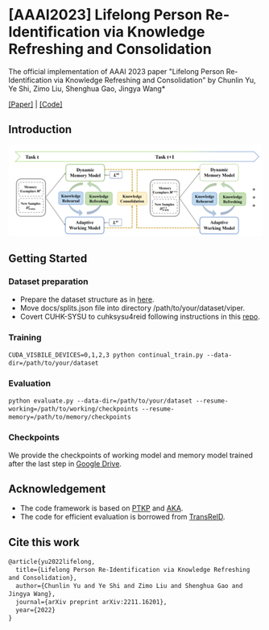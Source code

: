 # [AAAI2023] Lifelong Person Re-Identification via Knowledge Refreshing and Consolidation
The official implementation of AAAI 2023 paper "Lifelong Person Re-Identification via Knowledge Refreshing and Consolidation" by Chunlin Yu, Ye Shi, Zimo Liu, Shenghua Gao, Jingya Wang*

[\[Paper\]](https://arxiv.org/abs/2211.16201) | [\[Code\]](https://github.com/cly234/LReID-KRKC)
## Introduction
![](./docs/KRKC_fig.png)
## Getting Started
### Dataset preparation
- Prepare the dataset structure as in [here](https://github.com/cly234/LReID-KRKC/blob/main/docs/dataset_structure.md).
- Move docs/splits.json file into directory /path/to/your/dataset/viper.
- Covert CUHK-SYSU to cuhksysu4reid following instructions in this [repo](https://github.com/TPCD/LifelongReID).
### Training
```
CUDA_VISBILE_DEVICES=0,1,2,3 python continual_train.py --data-dir=/path/to/your/dataset
```

### Evaluation
```
python evaluate.py --data-dir=/path/to/your/dataset --resume-working=/path/to/working/checkpoints --resume-memory=/path/to/memory/checkpoints
```
### Checkpoints
We provide the checkpoints of working model and memory model trained after the last step in [Google Drive]().
## Acknowledgement
- The code framework is based on [PTKP](https://github.com/g3956/PTKP) and [AKA](https://github.com/TPCD/LifelongReID).
- The code for efficient evaluation is borrowed from [TransReID](https://github.com/damo-cv/TransReID).

## Cite this work
```
@article{yu2022lifelong,
  title={Lifelong Person Re-Identification via Knowledge Refreshing and Consolidation},
  author={Chunlin Yu and Ye Shi and Zimo Liu and Shenghua Gao and Jingya Wang},
  journal={arXiv preprint arXiv:2211.16201},
  year={2022}
}
```
